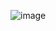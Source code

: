 ![image](https://user-images.githubusercontent.com/45739581/234041539-0e395040-d22a-4484-bcb1-798cb70b22e5.png)

